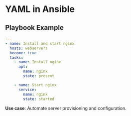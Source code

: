 # YAML in Ansible

## Playbook Example

```yaml
---
- name: Install and start nginx
  hosts: webservers
  become: true
  tasks:
    - name: Install nginx
      apt:
        name: nginx
        state: present

    - name: Start nginx
      service:
        name: nginx
        state: started
```

**Use case**: Automate server provisioning and configuration.